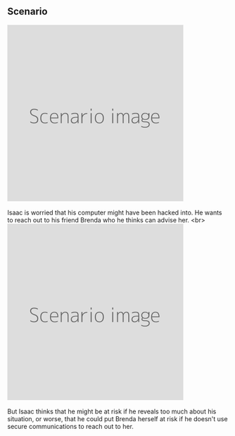 
## Scenario

![](scenario.png)

Isaac is worried that his computer might have been hacked into. He wants to reach out to his friend Brenda who he thinks can advise her.
&lt;br&gt;
![](scenario.png)

But Isaac thinks that he might be at risk if he reveals too much about his situation, or worse, that he could put Brenda herself at risk if he doesn&#39;t use secure communications to reach out to her.

